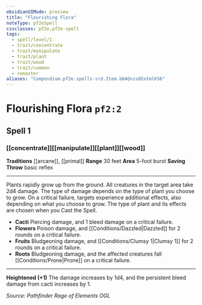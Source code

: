 ```yaml
---
obsidianUIMode: preview
title: "Flourishing Flora"
noteType: pf2eSpell
cssclasses: pf2e,pf2e-spell
tags:
  - spell/level/1
  - trait/concentrate
  - trait/manipulate
  - trait/plant
  - trait/wood
  - trait/common
  - remaster
aliases: "Compendium.pf2e.spells-srd.Item.b6AQvzs8EotmlK56" 
---
```

# Flourishing Flora  `pf2:2`  
## Spell 1
### [[concentrate]][[manipulate]][[plant]][[wood]]
**Traditions** [[arcane]], [[primal]]
**Range** 30 feet
**Area** 5-foot burst
**Saving Throw** basic reflex
* * * 
Plants rapidly grow up from the ground. All creatures in the target area take 2d4 damage. The type of damage depends on the type of plant you choose to grow. On a critical failure, targets experience additional effects, also depending on what you choose to grow. The type of plant and its effects are chosen when you Cast the Spell.

*   **Cacti** Piercing damage, and 1 bleed damage on a critical failure.
*   **Flowers** Poison damage, and [[Conditions/Dazzled|Dazzled]] for 2 rounds on a critical failure.
*   **Fruits** Bludgeoning damage, and [[Conditions/Clumsy 1|Clumsy 1]] for 2 rounds on a critical failure.
*   **Roots** Bludgeoning damage, and the affected creatures fall [[Conditions/Prone|Prone]] on a critical failure.

* * *

**Heightened (+1)** The damage increases by 1d4, and the persistent bleed damage from cacti increases by 1.

*Source: Pathfinder Rage of Elements*
*OGL*